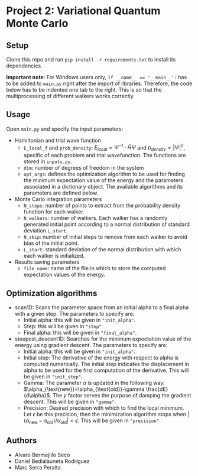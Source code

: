 # Project 2: Variational Quantum Monte Carlo



## Setup

Clone this repo and run `pip install -r requirements.txt` to install its dependencies.

**Important note**: For Windows users only, `if __name__ == '__main__':` has to be added to `main.py` right after the import of libraries. Therefore, the code below has to be indented one tab to the right. This is so that the multiprocessing of different walkers works correctly.

## Usage

Open `main.py` and specify the input parameters:

- Hamiltonian and trial wave function
    - `E_local_f` and `prob_density`: $`E_{local} = \Psi^{-1} \cdot \hat{H}\Psi`$ and $`p_{density} = |\Psi|^2`$, specific of each problem and trial wavefunction. The functions are stored in `inputs.py`. 
    - `dim`: number of degrees of freedom in the system
    - `opt_args`: defines the optimization algorithm to be used for finding the minimum expectation value of the energy and the parameters associated in a dictionary object. The available algorithms and its parameters are defined below.
- Monte Carlo integration parameters
    - `N_steps`: number of points to extract from the probability density function for each walker.
    - `N_walkers`: number of walkers. Each walker has a randomly generated initial point according to a normal distribution of standard deviation `L_start`.
    - `N_skip`: number of initial steps to remove from each walker to avoid bias of the initial point.
    - `L_start`: standard deviation of the normal distribution with which each walker is initialized.
- Results saving parameters
    - `file_name`: name of the file in which to store the computed expectation values of the energy.

## Optimization algorithms
- scan1D: Scans the parameter space from an initial alpha to a final alpha with a given step. The parameters to specify are:
    - Initial alpha: this will be given in `"init_alpha"`.
    - Step: this will be given in `"step"`
    - Final alpha: this will be given in `"final_alpha"`.
- steepest_descent1D: Searches for the minimum expectation value of the energy using gradient descent. The parameters to specify are:
    - Initial alpha: this will be given in `"init_alpha"`.
    - Initial step: The derivative of the energy with respect to alpha is computed numerically. The initial step indicates the displacement in alpha to be used for the first computation of the derivative. This will be given in `"init_step"`.
    - Gamma: The parameter $`\alpha`$ is updated in the following way: $`\alpha_{\text{new}}=\alpha_{\text{old}}-\gamma \frac{dE}{d\alpha}`$. The $`\gamma`$ factor serves the purpose of damping the gradient descent. This will be given in `"gamma"`.
    - Precision: Desired precision with which to find the local minimum. Let $`\epsilon`$ be this precision, then the minimization algorithm stops when $`|(\alpha_{\text{new}}-\alpha_{\text{old}})/\alpha_{\text{old}}|<\epsilon`$. This will be given in `"precision"`.

## Authors 
- Álvaro Bermejillo Seco
- Daniel Bedialauneta Rodríguez
- Marc Serra Peralta
